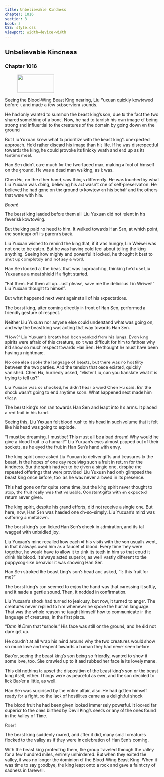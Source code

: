 ```yaml
---
title: Unbelievable Kindness
chapter: 1016
section: 3
book: 3
CSS: style.css
viewport: width=device-width
---
```


## Unbelievable Kindness

### Chapter 1016

<figure>
	<img src="../Images/gem.gif" alt="" id="gem" width="120" height="60" />
</figure>

Seeing the Blood-Wing Beast King nearing, Liu Yuxuan quickly kowtowed before it and made a few subservient sounds.

He had only wanted to summon the beast king’s son, due to the fact the two shared something of a bond. Now, he had to tarnish his own image of being strong and influential to the creatures of the domain by going down on the ground.

But Liu Yuxuan knew what to prioritize with the beast king’s unexpected approach. He’d rather discard his image than his life. If he was disrespectful towards the king, he could provoke its finicky wrath and end up as its teatime meal.

Han Sen didn’t care much for the two-faced man, making a fool of himself on the ground. He was a dead man walking, as it was.

Chen Hu, on the other hand, saw things differently. He was touched by what Liu Yuxuan was doing, believing his act wasn’t one of self-preservation. He believed he had gone on the ground to kowtow on his behalf and the others that were with him.

*Boom!*

The beast king landed before them all. Liu Yuxuan did not relent in his feverish kowtowing.

But the king paid no heed to him. It walked towards Han Sen, at which point, the son leapt off its parent’s back.

Liu Yuxuan wished to remind the king that, if it was hungry, Lin Weiwei was not one to be eaten. But he was having cold feet about telling the king anything. Seeing how mighty and powerful it looked, he thought it best to shut up completely and not say a word.

Han Sen looked at the beast that was approaching, thinking he’d use Liu Yuxuan as a meat shield if a fight started.

“Eat them. Eat them all up. Just please, save me the delicious Lin Weiwei!” Liu Yuxuan thought to himself.

But what happened next went against all of his expectations.

The beast king, after coming directly in front of Han Sen, performed a friendly gesture of respect.

Neither Liu Yuxuan nor anyone else could understand what was going on, and why the beast king was acting that way towards Han Sen.

“How?” Liu Yuxuan’s breath had been yanked from his lungs. Even king spirits were afraid of this creature, so it was difficult for him to fathom why it’d show so much respect towards Han Sen. He thought he must have been having a nightmare.

No one else spoke the language of beasts, but there was no hostility between the two parties. And the tension that once existed, quickly vanished. Chen Hu, hurriedly asked, “Mister Liu, can you translate what it is trying to tell us?”

Liu Yuxuan was so shocked, he didn’t hear a word Chen Hu said. But the shock wasn’t going to end anytime soon. What happened next made him dizzy.

The beast king’s son ran towards Han Sen and leapt into his arms. It placed a red fruit in his hand.

Seeing this, Liu Yuxuan felt blood rush to his head in such volume that it felt like his head was going to explode.

“I must be dreaming. I must be! This must all be a bad dream! Why would he give a blood fruit to a human?” Liu Yuxuan’s eyes almost popped out of their sockets, as he eyed the fruit in Han Sen’s hand with envy.

The king spirit once asked Liu Yuxuan to deliver gifts and treasures to the beast, in the hopes of one day receiving such a fruit in return for the kindness. But the spirit had yet to be given a single one, despite the repeated offerings that were provided. Liu Yuxuan had only glimpsed the beast king once before, too, as he was never allowed in its presence.

This had gone on for quite some time, but the king spirit never thought to stop; the fruit really was that valuable. Constant gifts with an expected return never given.

The king spirit, despite his grand efforts, did not receive a single one. But here, now, Han Sen was handed one oh-so-simply. Liu Yuxuan’s mind was suffering a meltdown.

The beast king’s son licked Han Sen’s cheek in admiration, and its tail wagged with unbridled joy.

Liu Yuxuan’s mind recalled how each of his visits with the son usually went, in that it always used him as a faucet of blood. Every time they were together, he would have to allow it to sink its teeth in him so that could it drink his blood. It always acted superior, as well, vastly different to the puppydog-like behavior it was showing Han Sen.

Han Sen stroked the beast king’s son’s head and asked, “Is this fruit for me?”

The beast king’s son seemed to enjoy the hand was that caressing it softly, and it made a gentle sound. Then, it nodded in confirmation.

Liu Yuxuan’s shock had turned to jealousy, but now, it turned to anger. The creatures never replied to him whenever he spoke the human language. That was the whole reason he taught himself how to communicate in the language of creatures, in the first place.

“D*mn it! D*mn that *sshole.” His face was still on the ground, and he did not dare get up.

He couldn’t at all wrap his mind around why the two creatures would show so much love and respect towards a human they had never seen before.

Bao’er, seeing the beast king’s son being so friendly, wanted to show it some love, too. She crawled up to it and rubbed her face in its lovely mane.

This did nothing to upset the disposition of the beast king’s son or the beast king itself, either. Things were as peaceful as ever, and the son decided to lick Bao’er a little, as well.

Han Sen was surprised by the entire affair, also. He had gotten himself ready for a fight, so the lack of hostilities came as a delightful shock.

The blood fruit he had been given looked immensely powerful. It looked far superior to the ones birthed by Devil King’s seeds or any of the ones found in the Valley of Time.

Roar!

The beast king suddenly roared, and after it did, many small creatures flocked to the valley as if they were in celebration of Han Sen’s coming.

With the beast king protecting them, the group traveled through the valley for a few hundred miles, entirely unhindered. But when they exited the valley, it was no longer the dominion of the Blood-Wing Beast King. When it was time to say goodbye, the king leapt onto a rock and gave a faint cry of sadness in farewell.
